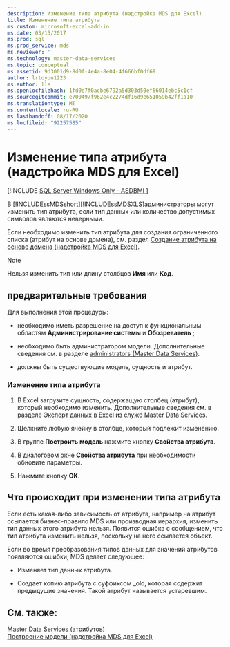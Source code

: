 ```yaml
---
description: Изменение типа атрибута (надстройка MDS для Excel)
title: Изменение типа атрибута
ms.custom: microsoft-excel-add-in
ms.date: 03/15/2017
ms.prod: sql
ms.prod_service: mds
ms.reviewer: ''
ms.technology: master-data-services
ms.topic: conceptual
ms.assetid: 9d3001d9-8d0f-4e4a-8e04-4f666bf0df69
author: lrtoyou1223
ms.author: lle
ms.openlocfilehash: 1fd0e7f0acbe6792a5d303d50ef66014ebc5c1cf
ms.sourcegitcommit: e700497f962e4c2274df16d9e651059b42ff1a10
ms.translationtype: MT
ms.contentlocale: ru-RU
ms.lasthandoff: 08/17/2020
ms.locfileid: "92257585"
---
```

# <a name="change-the-attribute-type-mds-add-in-for-excel"></a>Изменение типа атрибута (надстройка MDS для Excel)

[!INCLUDE [SQL Server Windows Only - ASDBMI ](../../includes/applies-to-version/sql-windows-only-asdbmi.md)]

  В [!INCLUDE[ssMDSshort](../../includes/ssmdsshort-md.md)][!INCLUDE[ssMDSXLS](../../includes/ssmdsxls-md.md)]администраторы могут изменить тип атрибута, если тип данных или количество допустимых символов являются неверными.  
  
 Если необходимо изменить тип атрибута для создания ограниченного списка (атрибут на основе домена), см. раздел [Создание атрибута на основе домена (надстройка MDS для Excel)](../../master-data-services/microsoft-excel-add-in/create-a-domain-based-attribute-mds-add-in-for-excel.md).  
  
> [!NOTE]  
>  Нельзя изменить тип или длину столбцов **Имя** или **Код**.  
  
## <a name="prerequisites"></a>предварительные требования  
 Для выполнения этой процедуры:  
  
-   необходимо иметь разрешение на доступ к функциональным областям **Администрирование системы** и **Обозреватель** ;  
  
-   необходимо быть администратором модели. Дополнительные сведения см. в разделе [administrators &#40;Master Data Services&#41;](../../master-data-services/administrators-master-data-services.md).  
  
-   должны быть существующие модель, сущность и атрибут.  
  
### <a name="to-change-the-attribute-type"></a>Изменение типа атрибута  
  
1.  В Excel загрузите сущность, содержащую столбец (атрибут), который необходимо изменить. Дополнительные сведения см. в разделе [Экспорт данных в Excel из служб Master Data Services](../../master-data-services/microsoft-excel-add-in/export-data-to-excel-from-master-data-services.md).  
  
2.  Щелкните любую ячейку в столбце, который подлежит изменению.  
  
3.  В группе **Построить модель** нажмите кнопку **Свойства атрибута**.  
  
4.  В диалоговом окне **Свойства атрибута** при необходимости обновите параметры.  
  
5.  Нажмите кнопку **ОК**.  
  
## <a name="what-happens-when-you-change-the-attribute-type"></a>Что происходит при изменении типа атрибута  
 Если есть какая-либо зависимость от атрибута, например на атрибут ссылается бизнес-правило MDS или производная иерархия, изменить тип данных этого атрибута нельзя. Появится ошибка с сообщением, что тип атрибута изменить нельзя, поскольку на него ссылается объект.  
  
 Если во время преобразования типов данных для значений атрибутов появляются ошибки, MDS делает следующее:  
  
-   Изменяет тип данных атрибута.  
  
-   Создает копию атрибута с суффиксом _old, которая содержит предыдущие значения. Такой атрибут называется устаревшим.  
  
## <a name="see-also"></a>См. также:  
 [Master Data Services &#40;атрибутов&#41;](../../master-data-services/attributes-master-data-services.md)   
 [Построение модели (надстройка MDS для Excel)](../../master-data-services/microsoft-excel-add-in/building-a-model-mds-add-in-for-excel.md)  
  
  
